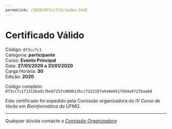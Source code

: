 ```yaml
---
permalink: /2020/0f3cc7c1/index.html
---
```


# Certificado Válido

Código: `0f3cc7c1`<br>
Categoria: **participante**<br>
Curso: **Evento Principal**<br>
Data: **27/01/2020 a 31/01/2020**<br>
Carga Horária: **30**<br>
Edição: **2020**<br>


Código completo: `0f3cc7c1f1312badcfbebf257c880b135ccf222187a9a0e651fdd4a8727baa6d`


Este certificado foi expedido pela Comissão organizadora do *IV Curso de Verão em Bioinformática da UFMG*.

----

Qualquer dúvida contacte a [_Comissão Organizadora_](<mailto:cursobioinfoufmg@gmail.com$subject=[Certificados]>)

